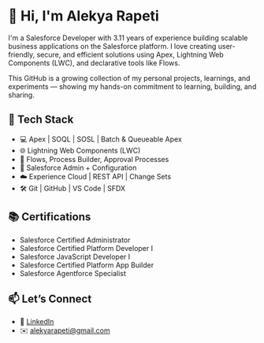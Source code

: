 # 👋 Hi, I'm Alekya Rapeti

I'm a Salesforce Developer with 3.11 years of experience building scalable business applications on the Salesforce platform. I love creating user-friendly, secure, and efficient solutions using Apex, Lightning Web Components (LWC), and declarative tools like Flows.

This GitHub is a growing collection of my personal projects, learnings, and experiments — showing my hands-on commitment to learning, building, and sharing.

## 🚀 Tech Stack
- 💻 Apex | SOQL | SOSL | Batch & Queueable Apex
- 🌐 Lightning Web Components (LWC)
- 🔄 Flows, Process Builder, Approval Processes
- 🧩 Salesforce Admin + Configuration
- ☁️ Experience Cloud | REST API | Change Sets
- 🛠 Git | GitHub | VS Code | SFDX

## 📚 Certifications

- Salesforce Certified Administrator  
- Salesforce Certified Platform Developer I  
- Salesforce JavaScript Developer I  
- Salesforce Certified Platform App Builder
- Salesforce Agentforce Specialist

## 📫 Let’s Connect

- 🔗 [LinkedIn](www.linkedin.com/in/alekya-r-5581a6135)
- ✉️ alekyarapeti@gmail.com  
